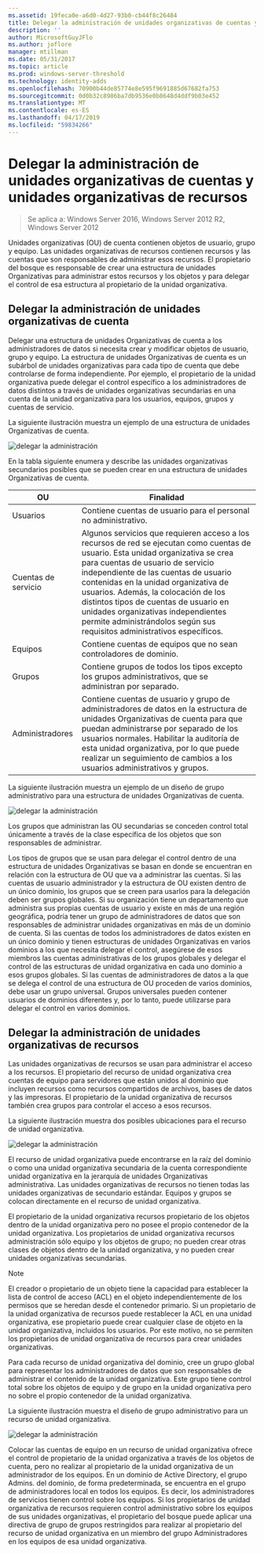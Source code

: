 ```yaml
---
ms.assetid: 19feca0e-a6d0-4d27-93b0-cb44f8c26484
title: Delegar la administración de unidades organizativas de cuentas y unidades organizativas de recursos
description: ''
author: MicrosoftGuyJFlo
ms.author: joflore
manager: mtillman
ms.date: 05/31/2017
ms.topic: article
ms.prod: windows-server-threshold
ms.technology: identity-adds
ms.openlocfilehash: 70900b44de85774e8e595f9691885d67682fa753
ms.sourcegitcommit: 0d0b32c8986ba7db9536e0b8648d4ddf9b03e452
ms.translationtype: MT
ms.contentlocale: es-ES
ms.lasthandoff: 04/17/2019
ms.locfileid: "59834266"
---
```

# <a name="delegating-administration-of-account-ous-and-resource-ous"></a>Delegar la administración de unidades organizativas de cuentas y unidades organizativas de recursos

>Se aplica a: Windows Server 2016, Windows Server 2012 R2, Windows Server 2012

Unidades organizativas (OU) de cuenta contienen objetos de usuario, grupo y equipo. Las unidades organizativas de recursos contienen recursos y las cuentas que son responsables de administrar esos recursos. El propietario del bosque es responsable de crear una estructura de unidades Organizativas para administrar estos recursos y los objetos y para delegar el control de esa estructura al propietario de la unidad organizativa.  
  
## <a name="delegating-administration-of-account-ous"></a>Delegar la administración de unidades organizativas de cuenta  
Delegar una estructura de unidades Organizativas de cuenta a los administradores de datos si necesita crear y modificar objetos de usuario, grupo y equipo. La estructura de unidades Organizativas de cuenta es un subárbol de unidades organizativas para cada tipo de cuenta que debe controlarse de forma independiente. Por ejemplo, el propietario de la unidad organizativa puede delegar el control específico a los administradores de datos distintos a través de unidades organizativas secundarias en una cuenta de la unidad organizativa para los usuarios, equipos, grupos y cuentas de servicio.  
  
La siguiente ilustración muestra un ejemplo de una estructura de unidades Organizativas de cuenta.  
  
![delegar la administración](media/Delegating-Administration-of-Account-OUs-and-Resource-OUs/66d38fbe-e8eb-42d7-abab-9526243bf6d9.gif)  
  
En la tabla siguiente enumera y describe las unidades organizativas secundarios posibles que se pueden crear en una estructura de unidades Organizativas de cuenta.  
  
|OU|Finalidad|  
|------|-----------|  
|Usuarios|Contiene cuentas de usuario para el personal no administrativo.|  
|Cuentas de servicio|Algunos servicios que requieren acceso a los recursos de red se ejecutan como cuentas de usuario. Esta unidad organizativa se crea para cuentas de usuario de servicio independiente de las cuentas de usuario contenidas en la unidad organizativa de usuarios. Además, la colocación de los distintos tipos de cuentas de usuario en unidades organizativas independientes permite administrándolos según sus requisitos administrativos específicos.|  
|Equipos|Contiene cuentas de equipos que no sean controladores de dominio.|  
|Grupos|Contiene grupos de todos los tipos excepto los grupos administrativos, que se administran por separado.|  
|Administradores|Contiene cuentas de usuario y grupo de administradores de datos en la estructura de unidades Organizativas de cuenta para que puedan administrarse por separado de los usuarios normales. Habilitar la auditoría de esta unidad organizativa, por lo que puede realizar un seguimiento de cambios a los usuarios administrativos y grupos.|  
  
La siguiente ilustración muestra un ejemplo de un diseño de grupo administrativo para una estructura de unidades Organizativas de cuenta.  
  
![delegar la administración](media/Delegating-Administration-of-Account-OUs-and-Resource-OUs/be2cd2d2-6956-429c-a53a-369e6fe40b2b.gif)  
  
Los grupos que administran las OU secundarias se conceden control total únicamente a través de la clase específica de los objetos que son responsables de administrar.  
  
Los tipos de grupos que se usan para delegar el control dentro de una estructura de unidades Organizativas se basan en donde se encuentran en relación con la estructura de OU que va a administrar las cuentas. Si las cuentas de usuario administrador y la estructura de OU existen dentro de un único dominio, los grupos que se creen para usarlos para la delegación deben ser grupos globales. Si su organización tiene un departamento que administra sus propias cuentas de usuario y existe en más de una región geográfica, podría tener un grupo de administradores de datos que son responsables de administrar unidades organizativas en más de un dominio de cuenta. Si las cuentas de todos los administradores de datos existen en un único dominio y tienen estructuras de unidades Organizativas en varios dominios a los que necesita delegar el control, asegúrese de esos miembros las cuentas administrativas de los grupos globales y delegar el control de las estructuras de unidad organizativa en cada uno dominio a esos grupos globales. Si las cuentas de administradores de datos a la que se delega el control de una estructura de OU proceden de varios dominios, debe usar un grupo universal. Grupos universales pueden contener usuarios de dominios diferentes y, por lo tanto, puede utilizarse para delegar el control en varios dominios.  
  
## <a name="delegating-administration-of-resource-ous"></a>Delegar la administración de unidades organizativas de recursos  
Las unidades organizativas de recursos se usan para administrar el acceso a los recursos. El propietario del recurso de unidad organizativa crea cuentas de equipo para servidores que están unidos al dominio que incluyen recursos como recursos compartidos de archivos, bases de datos y las impresoras. El propietario de la unidad organizativa de recursos también crea grupos para controlar el acceso a esos recursos.  
  
La siguiente ilustración muestra dos posibles ubicaciones para el recurso de unidad organizativa.  
  
![delegar la administración](media/Delegating-Administration-of-Account-OUs-and-Resource-OUs/6667a5ce-34d6-48a9-9974-b823ba70e2af.gif)  
  
El recurso de unidad organizativa puede encontrarse en la raíz del dominio o como una unidad organizativa secundaria de la cuenta correspondiente unidad organizativa en la jerarquía de unidades Organizativas administrativa. Las unidades organizativas de recursos no tienen todas las unidades organizativas de secundario estándar. Equipos y grupos se colocan directamente en el recurso de unidad organizativa.  
  
El propietario de la unidad organizativa recursos propietario de los objetos dentro de la unidad organizativa pero no posee el propio contenedor de la unidad organizativa. Los propietarios de unidad organizativa recursos administración sólo equipo y los objetos de grupo; no pueden crear otras clases de objetos dentro de la unidad organizativa, y no pueden crear unidades organizativas secundarias.  
  
> [!NOTE]  
> El creador o propietario de un objeto tiene la capacidad para establecer la lista de control de acceso (ACL) en el objeto independientemente de los permisos que se heredan desde el contenedor primario. Si un propietario de la unidad organizativa de recursos puede restablecer la ACL en una unidad organizativa, ese propietario puede crear cualquier clase de objeto en la unidad organizativa, incluidos los usuarios. Por este motivo, no se permiten los propietarios de unidad organizativa de recursos para crear unidades organizativas.  
  
Para cada recurso de unidad organizativa del dominio, cree un grupo global para representar los administradores de datos que son responsables de administrar el contenido de la unidad organizativa. Este grupo tiene control total sobre los objetos de equipo y de grupo en la unidad organizativa pero no sobre el propio contenedor de la unidad organizativa.  
  
La siguiente ilustración muestra el diseño de grupo administrativo para un recurso de unidad organizativa.  
  
![delegar la administración](media/Delegating-Administration-of-Account-OUs-and-Resource-OUs/8a3f7714-a3bf-43f7-b999-6070543248b0.gif)  
  
Colocar las cuentas de equipo en un recurso de unidad organizativa ofrece el control de propietario de la unidad organizativa a través de los objetos de cuenta, pero no realizar al propietario de la unidad organizativa de un administrador de los equipos. En un dominio de Active Directory, el grupo Admins. del dominio, de forma predeterminada, se encuentra en el grupo de administradores local en todos los equipos. Es decir, los administradores de servicios tienen control sobre los equipos. Si los propietarios de unidad organizativa de recursos requieren control administrativo sobre los equipos de sus unidades organizativas, el propietario del bosque puede aplicar una directiva de grupo de grupos restringidos para realizar al propietario del recurso de unidad organizativa en un miembro del grupo Administradores en los equipos de esa unidad organizativa.  
  


